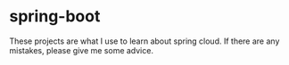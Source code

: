 # spring-boot
These projects are what I use to learn about spring cloud.
If there are any mistakes, please give me some advice.
